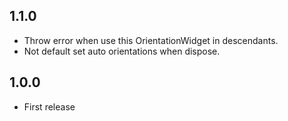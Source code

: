 ## 1.1.0

* Throw error when use this OrientationWidget in descendants.
* Not default set auto orientations when dispose.

## 1.0.0

* First release
